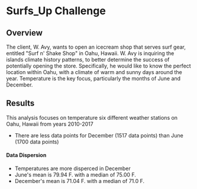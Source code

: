 # Surfs_Up Challenge

## Overview

The client, W. Avy, wants to open an icecream shop that serves surf gear, entitled "Surf n' Shake Shop" in Oahu, Hawaii. W. Avy is inquiring the islands climate history patterns, to better determine the success of potentially opening the store. Specifically, he would like to know the perfect location within Oahu, with a climate of warm and sunny days around the year. Temperature is the key focus, particularly the months of June and December. 

## Results
This analysis focuses on temperature six different weather stations on Oahu, Hawaii from years 2010-2017
- There are less data points for December (1517 data points) than June (1700 data points)

#### Data Dispersion 
- Temperatures are more disperced in December
- June's mean is 79.94 F. with a median of 75.00 F.
- December's mean is 71.04 F. with a median of 71.0 F.



